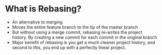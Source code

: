 # What is Rebasing?

* An alternative to merging
* Moves the entire feature branch to the tip of the master branch
* But without using a merge commit, rebasing re-writes the project history. By creating a new commit for each commit in the original branch
* Major benefit of rebasing is you get a much cleaner project history, and second to this, you end up with a perfectly linear project.

